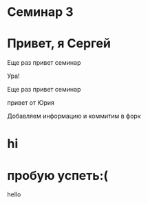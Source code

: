 # Семинар 3

Привет, я Сергей
=======
Еще раз привет семинар

Ура!

Еще раз привет семинар

привет от Юрия

Добавляем информацию и коммитим в форк

# hi
# пробую успеть:(
hello
